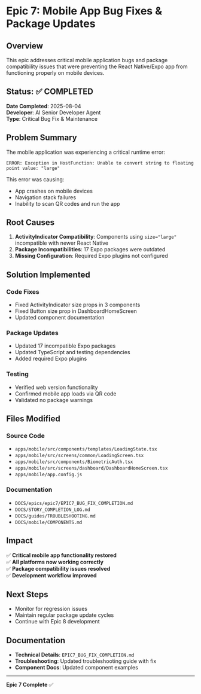 # Epic 7: Mobile App Bug Fixes & Package Updates

## Overview

This epic addresses critical mobile application bugs and package compatibility issues that were preventing the React Native/Expo app from functioning properly on mobile devices.

## Status: ✅ COMPLETED

**Date Completed**: 2025-08-04  
**Developer**: AI Senior Developer Agent  
**Type**: Critical Bug Fix & Maintenance

## Problem Summary

The mobile application was experiencing a critical runtime error:
```
ERROR: Exception in HostFunction: Unable to convert string to floating point value: "large"
```

This error was causing:
- App crashes on mobile devices
- Navigation stack failures
- Inability to scan QR codes and run the app

## Root Causes

1. **ActivityIndicator Compatibility**: Components using `size="large"` incompatible with newer React Native
2. **Package Incompatibilities**: 17 Expo packages were outdated
3. **Missing Configuration**: Required Expo plugins not configured

## Solution Implemented

### Code Fixes
- Fixed ActivityIndicator size props in 3 components
- Fixed Button size prop in DashboardHomeScreen
- Updated component documentation

### Package Updates
- Updated 17 incompatible Expo packages
- Updated TypeScript and testing dependencies
- Added required Expo plugins

### Testing
- Verified web version functionality
- Confirmed mobile app loads via QR code
- Validated no package warnings

## Files Modified

### Source Code
- `apps/mobile/src/components/templates/LoadingState.tsx`
- `apps/mobile/src/screens/common/LoadingScreen.tsx`
- `apps/mobile/src/components/BiometricAuth.tsx`
- `apps/mobile/src/screens/dashboard/DashboardHomeScreen.tsx`
- `apps/mobile/app.config.js`

### Documentation
- `DOCS/epics/epic7/EPIC7_BUG_FIX_COMPLETION.md`
- `DOCS/STORY_COMPLETION_LOG.md`
- `DOCS/guides/TROUBLESHOOTING.md`
- `DOCS/mobile/COMPONENTS.md`

## Impact

✅ **Critical mobile app functionality restored**  
✅ **All platforms now working correctly**  
✅ **Package compatibility issues resolved**  
✅ **Development workflow improved**

## Next Steps

- Monitor for regression issues
- Maintain regular package update cycles
- Continue with Epic 8 development

## Documentation

- **Technical Details**: `EPIC7_BUG_FIX_COMPLETION.md`
- **Troubleshooting**: Updated troubleshooting guide with fix
- **Component Docs**: Updated component examples

---

**Epic 7 Complete** ✅
